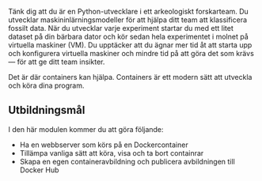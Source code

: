Tänk dig att du är en Python-utvecklare i ett arkeologiskt forskarteam. Du utvecklar maskininlärningsmodeller för att hjälpa ditt team att klassificera fossilt data. När du utvecklar varje experiment startar du med ett litet dataset på din bärbara dator och kör sedan hela experimentet i molnet på virtuella maskiner (VM). Du upptäcker att du ägnar mer tid åt att starta upp och konfigurera virtuella maskiner och mindre tid på att göra det som krävs &mdash; för att ge ditt team insikter.

Det är där containers kan hjälpa. Containers är ett modern sätt att utveckla och köra dina program.

## <a name="learning-objectives"></a>Utbildningsmål

I den här modulen kommer du att göra följande:

- Ha en webbserver som körs på en Dockercontainer
- Tillämpa vanliga sätt att köra, visa och ta bort containrar
- Skapa en egen containeravbildning och publicera avbildningen till Docker Hub
